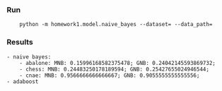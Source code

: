 ### Run

```
    python -m homework1.model.naive_bayes --dataset= --data_path=
```

### Results
    - naive bayes:
        - abalone: MNB: 0.15996168582375478; GNB: 0.24042145593869732;
        - chess: MNB: 0.24483250178189594; GNB: 0.25427655024946544;
        - cnae: MNB: 0.9566666666666667; GNB: 0.9055555555555556;
    - adaboost
